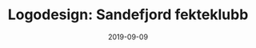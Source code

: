 ---
title: "Logodesign: Sandefjord fekteklubb"
date: 2019-09-09
categories: Penn-tegning
tags: 
    - logo
---
